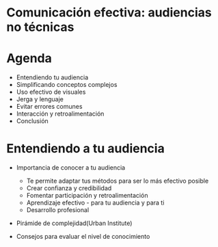 # Comunicación efectiva: audiencias no técnicas

# Agenda
* Entendiendo tu audiencia
* Simplificando conceptos complejos
* Uso efectivo de visuales
* Jerga y lenguaje
* Evitar errores comunes
* Interacción y retroalimentación
* Conclusión

# Entendiendo a tu audiencia

* Importancia de conocer a tu audiencia
    - Te permite adaptar tus métodos para ser lo más efectivo posible
    - Crear confianza y credibilidad
    - Fomentar participación y retroalimentación
    - Aprendizaje efectivo - para tu audiencia y para ti
    - Desarrollo profesional

* Pirámide de complejidad(Urban Institute)
* Consejos para evaluar el nivel de conocimiento

